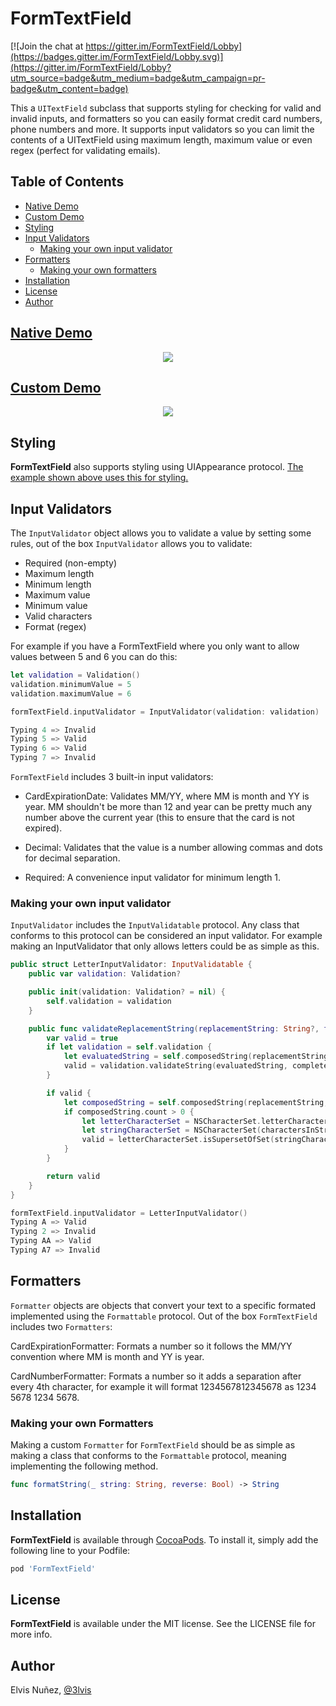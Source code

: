 # FormTextField

[![Join the chat at https://gitter.im/FormTextField/Lobby](https://badges.gitter.im/FormTextField/Lobby.svg)](https://gitter.im/FormTextField/Lobby?utm_source=badge&utm_medium=badge&utm_campaign=pr-badge&utm_content=badge)

This a `UITextField` subclass that supports styling for checking for valid and invalid inputs, and formatters so you can easily format credit card numbers, phone numbers and more. It supports input validators so you can limit the contents of a UITextField using maximum length, maximum value or even regex (perfect for validating emails).

## Table of Contents

* [Native Demo](#native-demo)
* [Custom Demo](#custom-demo)
* [Styling](#styling)
* [Input Validators](#input-validators)
  * [Making your own input validator](#making-your-own-input-validator)
* [Formatters](#formatters)
  * [Making your own formatters](#making-your-own-formatters)  
* [Installation](#installation)
* [License](#license)
* [Author](#author)


## [Native Demo](/Native/Field.swift#L28-L92)

<p align="center">
  <img src="https://raw.githubusercontent.com/3lvis/FormTextField/master/GitHub/native.gif"/>
</p>

## [Custom Demo](/Custom/Controller.swift#L11-L84)

<p align="center">
  <img src="https://raw.githubusercontent.com/3lvis/FormTextField/master/GitHub/custom.gif"/>
</p>

## Styling

**FormTextField** also supports styling using UIAppearance protocol. [The example shown above uses this for styling.](/Custom/CustomStyle.swift#L7-L39)

## Input Validators

The `InputValidator` object allows you to validate a value by setting some rules, out of the box `InputValidator` allows you to validate:
- Required (non-empty)
- Maximum length
- Minimum length 
- Maximum value
- Minimum value
- Valid characters
- Format (regex)

For example if you have a FormTextField where you only want to allow values between 5 and 6 you can do this:

```swift
let validation = Validation()
validation.minimumValue = 5
validation.maximumValue = 6

formTextField.inputValidator = InputValidator(validation: validation)

Typing 4 => Invalid
Typing 5 => Valid
Typing 6 => Valid
Typing 7 => Invalid
```

`FormTextField` includes 3 built-in input validators:

- CardExpirationDate: Validates MM/YY, where MM is month and YY is year. MM shouldn't be more than 12 and year can be pretty much any number above the current year (this to ensure that the card is not expired).
 
- Decimal: Validates that the value is a number allowing commas and dots for decimal separation.

- Required: A convenience input validator for minimum length 1.

### Making your own input validator

`InputValidator` includes the `InputValidatable` protocol. Any class that conforms to this protocol can be considered an input validator. For example making an InputValidator that only allows letters could be as simple as this.

```swift
public struct LetterInputValidator: InputValidatable {
    public var validation: Validation?

    public init(validation: Validation? = nil) {
        self.validation = validation
    }

    public func validateReplacementString(replacementString: String?, fullString: String?, inRange range: NSRange?) -> Bool {
        var valid = true
        if let validation = self.validation {
            let evaluatedString = self.composedString(replacementString, fullString: fullString, inRange: range)
            valid = validation.validateString(evaluatedString, complete: false)
        }

        if valid {
            let composedString = self.composedString(replacementString, fullString: fullString, inRange: range)
            if composedString.count > 0 {
                let letterCharacterSet = NSCharacterSet.letterCharacterSet()
                let stringCharacterSet = NSCharacterSet(charactersInString: composedString)
                valid = letterCharacterSet.isSupersetOfSet(stringCharacterSet)
            }
        }

        return valid
    }
}

formTextField.inputValidator = LetterInputValidator()
Typing A => Valid
Typing 2 => Invalid
Typing AA => Valid
Typing A7 => Invalid
```

## Formatters

`Formatter` objects are objects that convert your text to a specific formated implemented using the `Formattable` protocol. Out of the box `FormTextField` includes two `Formatters`:

CardExpirationFormatter: Formats a number so it follows the MM/YY convention where MM is month and YY is year.

CardNumberFormatter: Formats a number so it adds a separation after every 4th character, for example it will format 1234567812345678 as 1234 5678 1234 5678.

### Making your own Formatters 

Making a custom `Formatter` for `FormTextField` should be as simple as making a class that conforms to the `Formattable` protocol, meaning implementing the following method.

```swift
func formatString(_ string: String, reverse: Bool) -> String
```

## Installation

**FormTextField** is available through [CocoaPods](http://cocoapods.org). To install
it, simply add the following line to your Podfile:

```ruby
pod 'FormTextField'
```

## License

**FormTextField** is available under the MIT license. See the LICENSE file for more info.

## Author

Elvis Nuñez, [@3lvis](https://twitter.com/3lvis)
